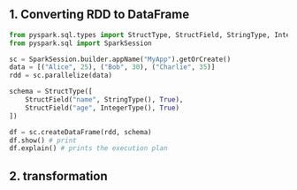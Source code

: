 ## 1. Converting RDD to DataFrame
```python
from pyspark.sql.types import StructType, StructField, StringType, IntegerType
from pyspark.sql import SparkSession

sc = SparkSession.builder.appName("MyApp").getOrCreate()
data = [("Alice", 25), ("Bob", 30), ("Charlie", 35)]
rdd = sc.parallelize(data)

schema = StructType([
    StructField("name", StringType(), True),
    StructField("age", IntegerType(), True)
])

df = sc.createDataFrame(rdd, schema)
df.show() # print
df.explain() # prints the execution plan
```

## 2. transformation
```python

```